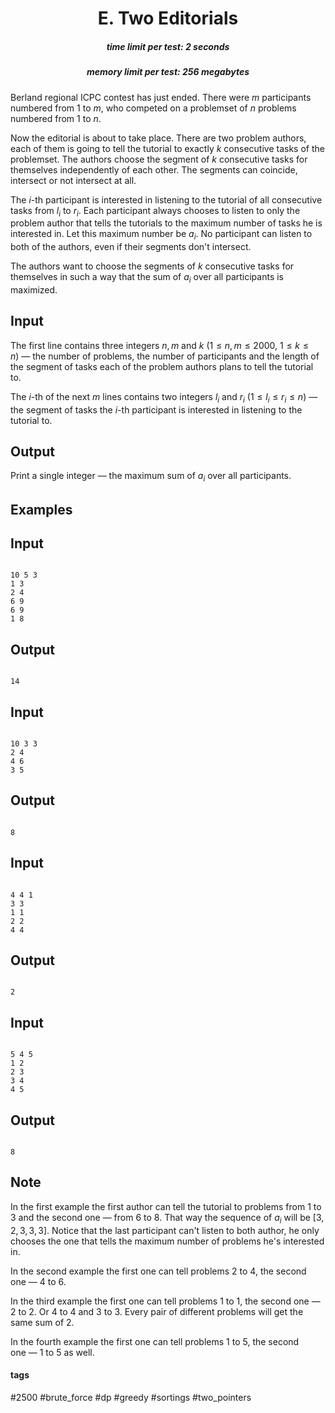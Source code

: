 <h1 style='text-align: center;'> E. Two Editorials</h1>

<h5 style='text-align: center;'>time limit per test: 2 seconds</h5>
<h5 style='text-align: center;'>memory limit per test: 256 megabytes</h5>

Berland regional ICPC contest has just ended. There were $m$ participants numbered from $1$ to $m$, who competed on a problemset of $n$ problems numbered from $1$ to $n$.

Now the editorial is about to take place. There are two problem authors, each of them is going to tell the tutorial to exactly $k$ consecutive tasks of the problemset. The authors choose the segment of $k$ consecutive tasks for themselves independently of each other. The segments can coincide, intersect or not intersect at all.

The $i$-th participant is interested in listening to the tutorial of all consecutive tasks from $l_i$ to $r_i$. Each participant always chooses to listen to only the problem author that tells the tutorials to the maximum number of tasks he is interested in. Let this maximum number be $a_i$. No participant can listen to both of the authors, even if their segments don't intersect.

The authors want to choose the segments of $k$ consecutive tasks for themselves in such a way that the sum of $a_i$ over all participants is maximized.

## Input

The first line contains three integers $n, m$ and $k$ ($1 \le n, m \le 2000$, $1 \le k \le n$) — the number of problems, the number of participants and the length of the segment of tasks each of the problem authors plans to tell the tutorial to.

The $i$-th of the next $m$ lines contains two integers $l_i$ and $r_i$ ($1 \le l_i \le r_i \le n$) — the segment of tasks the $i$-th participant is interested in listening to the tutorial to.

## Output

Print a single integer — the maximum sum of $a_i$ over all participants.

## Examples

## Input


```

10 5 3
1 3
2 4
6 9
6 9
1 8

```
## Output


```

14

```
## Input


```

10 3 3
2 4
4 6
3 5

```
## Output


```

8

```
## Input


```

4 4 1
3 3
1 1
2 2
4 4

```
## Output


```

2

```
## Input


```

5 4 5
1 2
2 3
3 4
4 5

```
## Output


```

8

```
## Note

In the first example the first author can tell the tutorial to problems from $1$ to $3$ and the second one — from $6$ to $8$. That way the sequence of $a_i$ will be $[3, 2, 3, 3, 3]$. Notice that the last participant can't listen to both author, he only chooses the one that tells the maximum number of problems he's interested in.

In the second example the first one can tell problems $2$ to $4$, the second one — $4$ to $6$.

In the third example the first one can tell problems $1$ to $1$, the second one — $2$ to $2$. Or $4$ to $4$ and $3$ to $3$. Every pair of different problems will get the same sum of $2$.

In the fourth example the first one can tell problems $1$ to $5$, the second one — $1$ to $5$ as well.



#### tags 

#2500 #brute_force #dp #greedy #sortings #two_pointers 